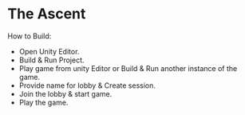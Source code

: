 # The Ascent
How to Build: 

- Open Unity Editor. 
- Build & Run Project. 
- Play game from unity Editor or Build & Run another instance of the game. 
- Provide name for lobby & Create session. 
- Join the lobby & start game. 
- Play the game. 
